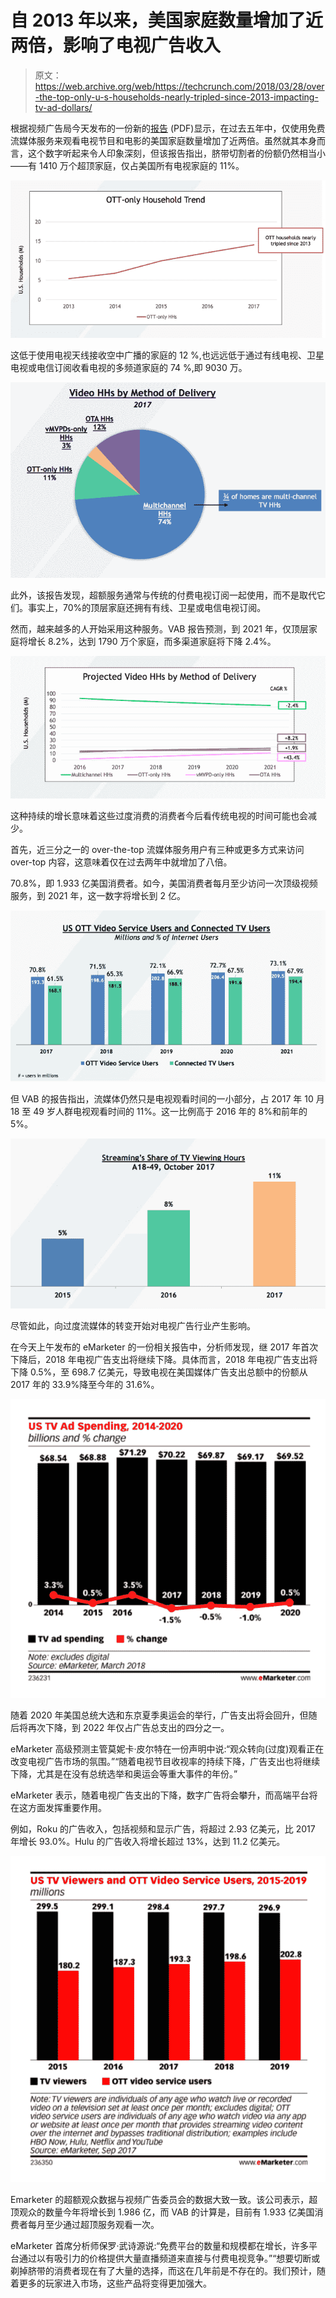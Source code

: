 # 自 2013 年以来，美国家庭数量增加了近两倍，影响了电视广告收入 

> 原文：<https://web.archive.org/web/https://techcrunch.com/2018/03/28/over-the-top-only-u-s-households-nearly-tripled-since-2013-impacting-tv-ad-dollars/>

根据视频广告局今天发布的一份新的[报告](https://web.archive.org/web/20221127015001/http://www.thevab.com/wp-content/uploads/2018/03/OTT-Ecosystem-Overview-Final.pdf) (PDF)显示，在过去五年中，仅使用免费流媒体服务来观看电视节目和电影的美国家庭数量增加了近两倍。虽然就其本身而言，这个数字听起来令人印象深刻，但该报告指出，脐带切割者的份额仍然相当小——有 1410 万个超顶家庭，仅占美国所有电视家庭的 11%。

![](img/1d0d571507316c593f01edab480e9eea.png)

这低于使用电视天线接收空中广播的家庭的 12 %,也远远低于通过有线电视、卫星电视或电信订阅收看电视的多频道家庭的 74 %,即 9030 万。

![](img/8ea520a13393b8d55bb74e1415a4a160.png)

此外，该报告发现，超额服务通常与传统的付费电视订阅一起使用，而不是取代它们。事实上，70%的顶层家庭还拥有有线、卫星或电信电视订阅。

然而，越来越多的人开始采用这种服务。VAB 报告预测，到 2021 年，仅顶层家庭将增长 8.2%，达到 1790 万个家庭，而多渠道家庭将下降 2.4%。

![](img/07d3b1f90e928afe0266c8026c6f85a0.png)

这种持续的增长意味着这些过度消费的消费者今后看传统电视的时间可能也会减少。

首先，近三分之一的 over-the-top 流媒体服务用户有三种或更多方式来访问 over-top 内容，这意味着仅在过去两年中就增加了八倍。

70.8%，即 1.933 亿美国消费者。如今，美国消费者每月至少访问一次顶级视频服务，到 2021 年，这一数字将增长到 2 亿。

![](img/10538864fe10d56606087f5e67ea07f1.png)

但 VAB 的报告指出，流媒体仍然只是电视观看时间的一小部分，占 2017 年 10 月 18 至 49 岁人群电视观看时间的 11%。这一比例高于 2016 年的 8%和前年的 5%。

![](img/a5c0de21e78f2f1e563f6d96dfe6bdcc.png)

尽管如此，向过度流媒体的转变开始对电视广告行业产生影响。

在今天上午发布的 eMarketer 的一份相关报告中，分析师发现，继 2017 年首次下降后，2018 年电视广告支出将继续下降。具体而言，2018 年电视广告支出将下降 0.5%，至 698.7 亿美元，导致电视在美国媒体广告支出总额中的份额从 2017 年的 33.9%降至今年的 31.6%。

![](img/013ba62c3e2636088752ca81a9b06ed9.png)

随着 2020 年美国总统大选和东京夏季奥运会的举行，广告支出将会回升，但随后将再次下降，到 2022 年仅占广告总支出的四分之一。

eMarketer 高级预测主管莫妮卡·皮尔特在一份声明中说:“观众转向(过度)观看正在改变电视广告市场的氛围。”“随着电视节目收视率的持续下降，广告支出也将继续下降，尤其是在没有总统选举和奥运会等重大事件的年份。”

eMarketer 表示，随着电视广告支出的下降，数字广告将会攀升，而高端平台将在这方面发挥重要作用。

例如，Roku 的广告收入，包括视频和显示广告，将超过 2.93 亿美元，比 2017 年增长 93.0%。Hulu 的广告收入将增长超过 13%，达到 11.2 亿美元。

![](img/e3aba94dd402a4fe061b5f07b31bcb77.png)

Emarketer 的超额观众数据与视频广告委员会的数据大致一致。该公司表示，超顶观众的数量今年将增长到 1.986 亿，而 VAB 的计算是，目前有 1.933 亿美国消费者每月至少通过超顶服务观看一次。

eMarketer 首席分析师保罗·武诗源说:“免费平台的数量和规模都在增长，许多平台通过以有吸引力的价格提供大量直播频道来直接与付费电视竞争。”“想要切断或剃掉脐带的消费者现在有了大量的选择，而这在几年前是不存在的。我们预计，随着更多的玩家进入市场，这些产品将变得更加强大。